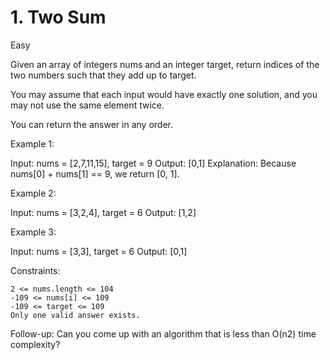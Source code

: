 # 1. Two Sum #

Easy

Given an array of integers nums and an integer target, return indices of the two numbers such that they add up to target.

You may assume that each input would have exactly one solution, and you may not use the same element twice.

You can return the answer in any order.

Example 1:

Input: nums = [2,7,11,15], target = 9
Output: [0,1]
Explanation: Because nums[0] + nums[1] == 9, we return [0, 1].

Example 2:

Input: nums = [3,2,4], target = 6
Output: [1,2]

Example 3:

Input: nums = [3,3], target = 6
Output: [0,1]

Constraints:

    2 <= nums.length <= 104
    -109 <= nums[i] <= 109
    -109 <= target <= 109
    Only one valid answer exists.

Follow-up: Can you come up with an algorithm that is less than O(n2) time complexity?
